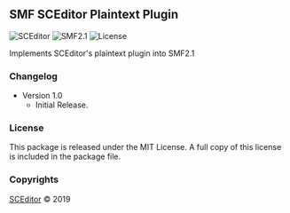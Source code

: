 ## SMF SCEditor Plaintext Plugin
![SCEditor](https://img.shields.io/badge/SCEditor-2.1.2-blue.svg?style=flat-square&color=4082fc)
![SMF2.1](https://img.shields.io/badge/SMF-2.1-blue.svg?style=flat-square&color=ed6033)
![License](https://img.shields.io/badge/license-MIT-green.svg?style=flat-square&color=green)

Implements SCEditor's plaintext plugin into SMF2.1

### Changelog
* Version 1.0
	- Initial Release.

### License
This package is released under the MIT License. A full copy of this license is included in the package file.

### Copyrights
[SCEditor](http://www.sceditor.com/) &copy; 2019